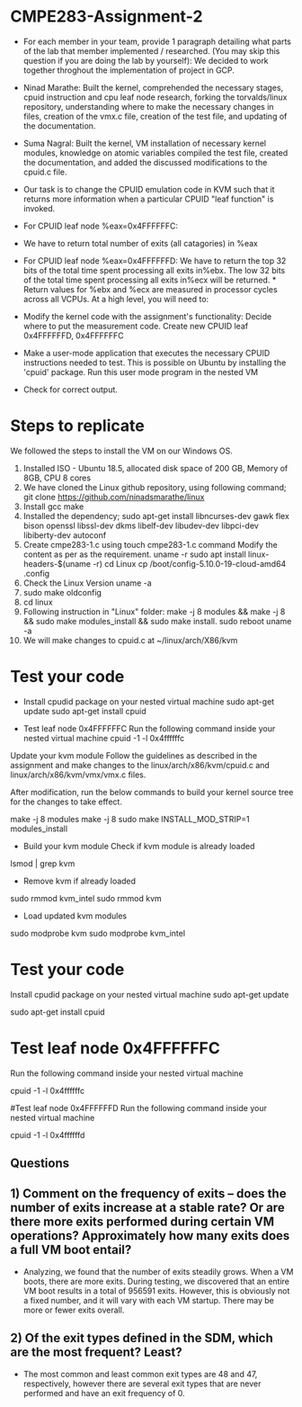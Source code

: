 # CMPE283-Assignment-2
- For each member in your team, provide 1 paragraph detailing what parts of the lab that member implemented / researched. (You may skip this question if you are doing the lab by yourself):
We decided to work together throghout the implementation of project in GCP.

- Ninad Marathe: Built the kernel, comprehended the necessary stages, cpuid instruction and cpu leaf node research, forking the torvalds/linux repository, understanding where to make the necessary changes in files, creation of the vmx.c file, creation of the test file, and updating of the documentation.

- Suma Nagral: Built the kernel, VM installation of necessary kernel modules, knowledge on atomic variables compiled the test file, created the documentation, and added the discussed modifications to the cpuid.c file.

- Our task is to change the CPUID emulation code in KVM such that it returns more information when a particular CPUID "leaf function" is invoked.
- For CPUID leaf node %eax=0x4FFFFFFC:
- We have to return total number of exits (all catagories) in %eax
- For CPUID leaf node %eax=0x4FFFFFFD:
We have to return the top 32 bits of the total time spent processing all exits in%ebx.
The low 32 bits of the total time spent processing all exits in%ecx will be returned. * Return values for %ebx and %ecx are measured in processor cycles across all VCPUs. At a high level, you will need to:
- Modify the kernel code with the assignment's functionality:
Decide where to put the measurement code.
Create new CPUID leaf 0x4FFFFFFD, 0x4FFFFFFC
- Make a user-mode application that executes the necessary CPUID instructions needed to test.
This is possible on Ubuntu by installing the 'cpuid' package.
Run this user mode program in the nested VM
- Check for correct output.

# Steps to replicate
We followed the steps to install the VM on our Windows OS. 
1) Installed ISO - Ubuntu 18.5, allocated disk space of 200 GB, Memory of 8GB,  CPU 8 cores  
2) We have cloned the Linux github repository, using following command; git clone https://github.com/ninadsmarathe/linux
3) Install gcc make
4) Installed the dependency; sudo apt-get install libncurses-dev gawk flex bison openssl libssl-dev dkms libelf-dev libudev-dev libpci-dev libiberty-dev autoconf 
5) Create cmpe283-1.c 
using touch cmpe283-1.c command 
Modify the content as per as the requirement.
uname -r
sudo apt install linux-headers-$(uname -r)
cd Linux
cp /boot/config-5.10.0-19-cloud-amd64 .config
6) Check the Linux Version uname -a
7) sudo make oldconfig
8) cd linux
9) Following instruction in "Linux" folder: make -j 8 modules && make -j 8 && sudo make modules_install && sudo make install. sudo reboot
uname -a
9) We will make changes to cpuid.c at ~/linux/arch/X86/kvm

# Test your code
- Install cpudid package on your nested virtual machine
sudo apt-get update
sudo apt-get install cpuid

- Test leaf node 0x4FFFFFFC
Run the following command inside your nested virtual machine
cpuid -1 -l 0x4ffffffc

Update your kvm module
Follow the guidelines as described in the assignment and make changes to the linux/arch/x86/kvm/cpuid.c and linux/arch/x86/kvm/vmx/vmx.c files.

After modification, run the below commands to build your kernel source tree for the changes to take effect.

make -j 8 modules
make -j 8
sudo make INSTALL_MOD_STRIP=1 modules_install

- Build your kvm module
Check if kvm module is already loaded

lsmod | grep kvm

- Remove kvm if already loaded

sudo rmmod kvm_intel sudo rmmod kvm

- Load updated kvm modules

sudo modprobe kvm sudo modprobe kvm_intel

# Test your code
Install cpudid package on your nested virtual machine
sudo apt-get update

sudo apt-get install cpuid

# Test leaf node 0x4FFFFFFC
Run the following command inside your nested virtual machine

cpuid -1 -l 0x4ffffffc

#Test leaf node 0x4FFFFFFD
Run the following command inside your nested virtual machine

cpuid -1 -l 0x4ffffffd


## Questions

## 1) Comment on the frequency of exits – does the number of exits increase at a stable rate? Or are there more exits performed during certain VM operations? Approximately how many exits does a full VM boot entail?
- Analyzing, we found that the number of exits steadily grows. When a VM boots, there are more exits. During testing, we discovered that an entire VM boot results in a total of 956591 exits. However, this is obviously not a fixed number, and it will vary with each VM startup. There may be more or fewer exits overall.
## 2) Of the exit types defined in the SDM, which are the most frequent? Least?
- The most common and least common exit types are 48 and 47, respectively, however there are several exit types that are never performed and have an exit frequency of 0.

